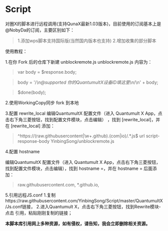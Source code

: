 # Script
对圈X的脚本进行远程调用(支持QunaX最新1.03版本)，目前使用的订阅基本上是@NobyDa的订阅，主要区别如下：

>1.添加wps脚本支持国际版(当然国内版本也支持)
2.增加收集的部分脚本

使用教程：

1.在你 Fork 后的仓库下新建 unblockremote.js
unblockremote.js 内容为：

>var body = $response.body;

>body = '\/*\n@supported 你的QuantumultX设备ID填这里\n*\/\n' + body;

>$done(body);


2.使用WorkingCopy同步 fork 到本地

3.配置 rewrite_local
编辑QuantumultX 配置文件（进入 Quantumult X App，点击右下角三菱按钮，找到配置文件模块，点击编辑） ，找到 [rewrite_local]，并在 [rewrite_local] 添加：

>^https:\/\/(raw.githubusercontent|\w+\.github)\.(com|io)\/.*\.js$ url script-response-body YinbingSong/unblockremote.js

4.配置 hostname

编辑QuantumultX 配置文件（进入 Quantumult X App，点击右下角三菱按钮，找到配置文件模块，点击编辑），找到 hostname =，并在 hostname = 后面添加：

>raw.githubusercontent.com, *.github.io,


5.引用远程JS.conf
1.复制https://raw.githubusercontent.com/YinbingSong/Script/master/QuantumultX/Js.conf链接， 2.进入Quantumult X，点击右下角三菱按钮，找到Rewrite模块-点击 引用，粘贴刚刚复制的链接；

**本脚本库引用网上多种资源，如有侵权，请告知，我会立即删除相关资源。**
